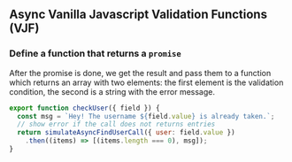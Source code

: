 ## Async Vanilla Javascript Validation Functions (VJF)

### Define a function that returns a `promise`

After the promise is done, we get the result and pass them to a function which returns an array with two elements: the first element is the validation condition, the second is a string with the error message.

```javascript
export function checkUser({ field }) {
  const msg = `Hey! The username ${field.value} is already taken.`;
  // show error if the call does not returns entries
  return simulateAsyncFindUserCall({ user: field.value })
    .then((items) => [(items.length === 0), msg]);
}
```
